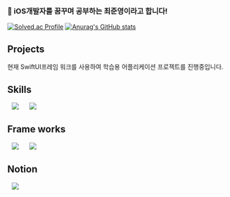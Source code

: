 ### 👋 iOS개발자를 꿈꾸며 공부하는 최준영이라고 합니다!

[![Solved.ac Profile](http://mazassumnida.wtf/api/v2/generate_badge?boj=cjy0005)](https://solved.ac/cjy0005/)
[![Anurag's GitHub stats](https://github-readme-stats.vercel.app/api?username=J0onYEOng)](https://github.com/anuraghazra/github-readme-stats)


## Projects

현재 SwiftUI프레임 워크를 사용하여 학습용 어플리케이션 프로젝트를 진행중입니다.

## Skills

<img src="https://img.shields.io/badge/Swift-F05138?style=flat&logo=Swift&logoColor=white" style="height : auto; margin-left : 10px; margin-right : 10px;"/> <img src="https://img.shields.io/badge/C++-00599C?style=flat&logo=cplusplus&logoColor=white" style="height : auto; margin-left : 10px; margin-right : 10px;"/>

## Frame works

<img src="https://img.shields.io/badge/SwiftUI-0094F5?style=flat&logo=Swift&logoColor=white" style="height : auto; margin-left : 10px; margin-right : 10px;"/> <img src="https://img.shields.io/badge/UIKit-FF9E0F?style=flat&logo=Swift&logoColor=white" style="height : auto; margin-left : 10px; margin-right : 10px;"/>

## Notion

<a href="https://cactus-snout-d26.notion.site/iOS-37a451386c86401080358334e7b1b78f">
  <img src="https://img.shields.io/badge/iOS-FFFFFF?style=flat&logo=notion&logoColor=black" style="height : auto; margin-left : 10px; margin-right : 10px;"/>
</a>
